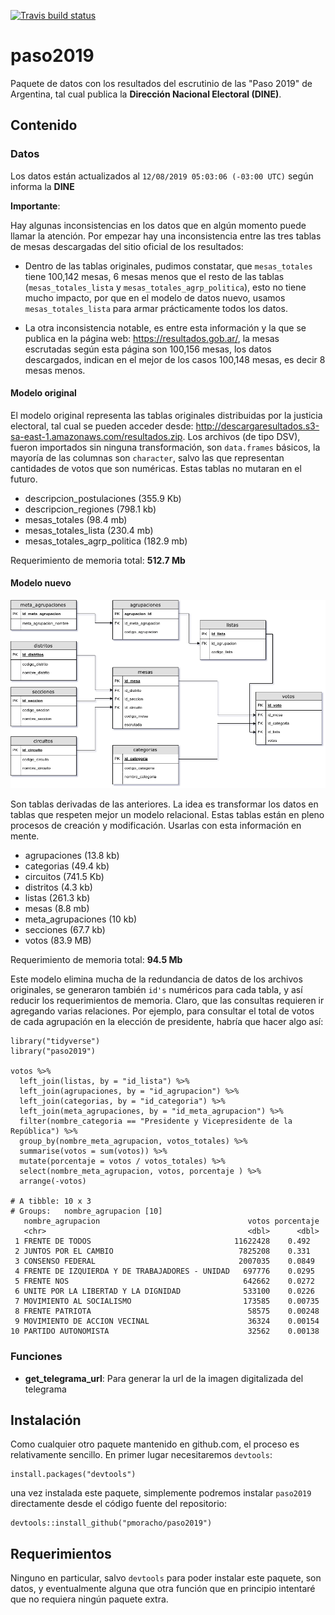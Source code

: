 <!-- badges: start -->
  [![Travis build status](https://travis-ci.org/pmoracho/paso2019.svg?branch=master)](https://travis-ci.org/pmoracho/paso2019)
  <!-- badges: end -->

# paso2019

Paquete de datos con los resultados del escrutinio de las "Paso 2019" de Argentina, tal cual publica la **Dirección Nacional Electoral (DINE)**.

## Contenido

### Datos

Los datos están actualizados al `12/08/2019 05:03:06 (-03:00 UTC)` según informa la **DINE**

**Importante**:

Hay algunas inconsistencias en los datos que en algún momento puede llamar la atención. Por empezar hay una inconsistencia entre las tres tablas de mesas descargadas del sitio oficial de los resultados:

* Dentro de las tablas originales, pudimos constatar, que `mesas_totales` tiene 100,142  mesas, 6 mesas menos que el resto de las tablas (`mesas_totales_lista` y `mesas_totales_agrp_politica`), esto no tiene mucho impacto, por que en el modelo de datos nuevo, usamos `mesas_totales_lista` para armar prácticamente todos los datos.

* La otra inconsistencia notable, es entre esta información y la que se publica en la página web: https://resultados.gob.ar/, la mesas escrutadas según esta página son 100,156 mesas, los datos descargados, indican en el mejor de los casos 100,148 mesas, es decir 8 mesas menos.

#### Modelo original

El modelo original representa las tablas originales distribuidas por la justicia electoral, tal cual se pueden acceder desde: http://descargaresultados.s3-sa-east-1.amazonaws.com/resultados.zip. Los archivos (de tipo DSV), fueron importados sin ninguna transformación, son `data.frames` básicos, la mayoría de las columnas son `character`, salvo las que representan cantidades de votos que son numéricas. Estas tablas no mutaran en el futuro. 

* descripcion_postulaciones (355.9 Kb)
* descripcion_regiones (798.1 kb)
* mesas_totales (98.4 mb)
* mesas_totales_lista (230.4 mb)
* mesas_totales_agrp_politica (182.9 mb)

Requerimiento de memoria total: **512.7 Mb**

#### Modelo nuevo

![Modelo nuevo](doc/img/modelo_paso2019.png)

Son tablas derivadas de las anteriores. La idea es transformar los datos en tablas que respeten mejor un modelo relacional. Estas tablas están en pleno procesos de creación y modificación. Usarlas con esta información en mente.

* agrupaciones (13.8 kb)
* categorias (49.4 kb)
* circuitos (741.5 Kb)
* distritos (4.3 kb)
* listas (261.3 kb)
* mesas (8.8 mb)
* meta_agrupaciones (10 kb)
* secciones (67.7 kb)
* votos (83.9 MB)

Requerimiento de memoria total: **94.5 Mb**

Este modelo elimina mucha de la redundancia de datos de los archivos originales, se generaron también `id's` numéricos para cada tabla, y así reducir los requerimientos de memoria. Claro, que las consultas requieren ir agregando varias relaciones. Por ejemplo, para consultar el total de votos de cada agrupación en la elección de presidente, habría que hacer algo así:

    library("tidyverse")
    library("paso2019")
    
    votos %>% 
      left_join(listas, by = "id_lista") %>% 
      left_join(agrupaciones, by = "id_agrupacion") %>% 
      left_join(categorias, by = "id_categoria") %>% 
      left_join(meta_agrupaciones, by = "id_meta_agrupacion") %>% 
      filter(nombre_categoria == "Presidente y Vicepresidente de la República") %>% 
      group_by(nombre_meta_agrupacion, votos_totales) %>% 
      summarise(votos = sum(votos)) %>% 
      mutate(porcentaje = votos / votos_totales) %>% 
      select(nombre_meta_agrupacion, votos, porcentaje ) %>% 
      arrange(-votos)
      
    # A tibble: 10 x 3
    # Groups:   nombre_agrupacion [10]
       nombre_agrupacion                                 votos porcentaje
       <chr>                                             <dbl>      <dbl>
     1 FRENTE DE TODOS                                11622428    0.492  
     2 JUNTOS POR EL CAMBIO                            7825208    0.331  
     3 CONSENSO FEDERAL                                2007035    0.0849 
     4 FRENTE DE IZQUIERDA Y DE TRABAJADORES - UNIDAD   697776    0.0295 
     5 FRENTE NOS                                       642662    0.0272 
     6 UNITE POR LA LIBERTAD Y LA DIGNIDAD              533100    0.0226 
     7 MOVIMIENTO AL SOCIALISMO                         173585    0.00735
     8 FRENTE PATRIOTA                                   58575    0.00248
     9 MOVIMIENTO DE ACCION VECINAL                      36324    0.00154
    10 PARTIDO AUTONOMISTA                               32562    0.00138


### Funciones

* **get_telegrama_url**: Para generar la url de la imagen digitalizada del telegrama

## Instalación

Como cualquier otro paquete mantenido en github.com, el proceso es relativamente sencillo. En primer lugar necesitaremos `devtools`:

    install.packages("devtools")

una vez instalada este paquete, simplemente podremos instalar `paso2019` directamente desde el código fuente del repositorio:

    devtools::install_github("pmoracho/paso2019")

## Requerimientos

Ninguno en particular, salvo `devtools` para poder instalar este paquete, son datos, y eventualmente alguna que otra función que en principio intentaré que no requiera ningún paquete extra. 

